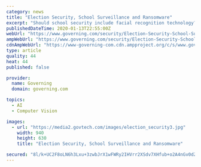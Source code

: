 ```yaml
---
category: news
title: "Election Security, School Surveillance and Ransomware"
excerpt: "Should school security include facial recognition technology? A school district in upstate New York has begun using facial and object recognition technology as a security precaution. According to ..."
publishedDateTime: 2020-01-13T22:55:00Z
webUrl: "https://www.governing.com/security/Election-Security-School-Surveillance-and-Ransomware.html"
ampWebUrl: "https://www.governing.com/security/Election-Security-School-Surveillance-and-Ransomware.html?AMP"
cdnAmpWebUrl: "https://www-governing-com.cdn.ampproject.org/c/s/www.governing.com/security/Election-Security-School-Surveillance-and-Ransomware.html?AMP"
type: article
quality: 44
heat: 44
published: false

provider:
  name: Governing
  domain: governing.com

topics:
  - AI
  - Computer Vision

images:
  - url: "https://media2.govtech.com/images/election_security3.jpg"
    width: 940
    height: 630
    title: "Election Security, School Surveillance and Ransomware"

secured: "8l/k+UC2F8oLN6h3Lxu+3zwbJrX1wFWRy2IHVrr2XSdv7XHfub+o2A4nGv0dZN028npNZPTE2JaA041GJuhPHqCmXwyA9usTNsnCrquuzoHhW94cxB5hK8mvyulzbpNN0MDqbyD3Ohlo1evx260JF/gm5lv37uETXxingrbWvXLzRmjWfQa79mX6yMJ4bdAeOvvu6XxzWRxTCk8boDTpPS7q9xjekisRKBnf2Trij5mUK3vYeJ6lLNUg9DDDg84v6SgJptz3dPbzz9Lj7gVTTBhwh7bpXblJYYrfGuSW0YY0q5Ez1Fj0CgUNAZjvSff0;Lfc1YPMxPIYJft/1qw1QJw=="
---
```


